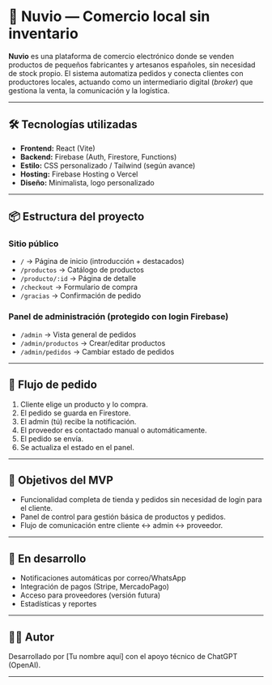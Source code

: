 # 🌿 Nuvio — Comercio local sin inventario

**Nuvio** es una plataforma de comercio electrónico donde se venden productos de pequeños fabricantes y artesanos españoles, sin necesidad de stock propio. El sistema automatiza pedidos y conecta clientes con productores locales, actuando como un intermediario digital (*broker*) que gestiona la venta, la comunicación y la logística.

---

## 🛠 Tecnologías utilizadas

- **Frontend:** React (Vite)
- **Backend:** Firebase (Auth, Firestore, Functions)
- **Estilo:** CSS personalizado / Tailwind (según avance)
- **Hosting:** Firebase Hosting o Vercel
- **Diseño:** Minimalista, logo personalizado

---

## 📦 Estructura del proyecto

### Sitio público
- `/` → Página de inicio (introducción + destacados)
- `/productos` → Catálogo de productos
- `/producto/:id` → Página de detalle
- `/checkout` → Formulario de compra
- `/gracias` → Confirmación de pedido

### Panel de administración (protegido con login Firebase)
- `/admin` → Vista general de pedidos
- `/admin/productos` → Crear/editar productos
- `/admin/pedidos` → Cambiar estado de pedidos

---

## 🔁 Flujo de pedido

1. Cliente elige un producto y lo compra.
2. El pedido se guarda en Firestore.
3. El admin (tú) recibe la notificación.
4. El proveedor es contactado manual o automáticamente.
5. El pedido se envía.
6. Se actualiza el estado en el panel.

---

## 📌 Objetivos del MVP

- Funcionalidad completa de tienda y pedidos sin necesidad de login para el cliente.
- Panel de control para gestión básica de productos y pedidos.
- Flujo de comunicación entre cliente ↔️ admin ↔️ proveedor.

---

## 🧪 En desarrollo

- Notificaciones automáticas por correo/WhatsApp
- Integración de pagos (Stripe, MercadoPago)
- Acceso para proveedores (versión futura)
- Estadísticas y reportes

---

## 🧑‍💻 Autor

Desarrollado por [Tu nombre aquí] con el apoyo técnico de ChatGPT (OpenAI).

---